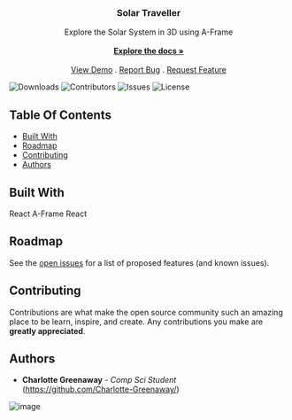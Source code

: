 <br/>
<p align="center">
  <a href="https://github.com/Charlotte-Greenaway/solarsystem">
  </a>

  <h3 align="center">Solar Traveller</h3>

  <p align="center">
     Explore the Solar System in 3D using A-Frame
    <br/>
    <br/>
    <a href="https://github.com/Charlotte-Greenaway/solarsystem"><strong>Explore the docs »</strong></a>
    <br/>
    <br/>
    <a href="https://solartraveller.netlify.app/">View Demo</a>
    .
    <a href="https://github.com/Charlotte-Greenaway/solarsystem/issues">Report Bug</a>
    .
    <a href="https://github.com/Charlotte-Greenaway/solarsystem/issues">Request Feature</a>
  </p>
</p>

![Downloads](https://img.shields.io/github/downloads/Charlotte-Greenaway/solarsystem/total) ![Contributors](https://img.shields.io/github/contributors/Charlotte-Greenaway/solarsystem?color=dark-green) ![Issues](https://img.shields.io/github/issues/Charlotte-Greenaway/solarsystem) ![License](https://img.shields.io/github/license/Charlotte-Greenaway/solarsystem) 

## Table Of Contents

* [Built With](#built-with)
* [Roadmap](#roadmap)
* [Contributing](#contributing)
* [Authors](#authors)


## Built With

React
A-Frame React

## Roadmap

See the [open issues](https://github.com/Charlotte-Greenaway/solarsystem/issues) for a list of proposed features (and known issues).

## Contributing

Contributions are what make the open source community such an amazing place to be learn, inspire, and create. Any contributions you make are **greatly appreciated**.

## Authors

* **Charlotte Greenaway** - *Comp Sci Student* (https://github.com/Charlotte-Greenaway/) 

![image](https://github.com/Charlotte-Greenaway/solarsystem/assets/134973389/eb1c5902-3398-4f43-a47d-010a8c197890)

